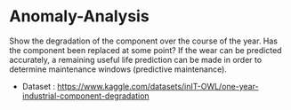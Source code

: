 # Anomaly-Analysis

Show the degradation of the component over the course of the year. Has the component been replaced at some point? If the wear can be predicted accurately, a remaining useful life prediction can be made in order to determine maintenance windows (predictive maintenance).

- Dataset : https://www.kaggle.com/datasets/inIT-OWL/one-year-industrial-component-degradation
